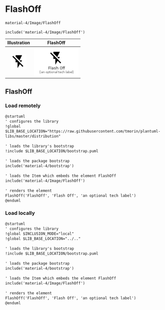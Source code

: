 # FlashOff


```text
material-4/Image/FlashOff
```

```text
include('material-4/Image/FlashOff')
```



| Illustration | FlashOff |
| :---: | :---: |
| ![illustration for Illustration](../../material-4/Image/FlashOff.png) | ![illustration for FlashOff](../../material-4/Image/FlashOff.Local.png) |




## FlashOff

### Load remotely
```plantuml
@startuml
' configures the library
!global $LIB_BASE_LOCATION="https://raw.githubusercontent.com/tmorin/plantuml-libs/master/distribution"

' loads the library's bootstrap
!include $LIB_BASE_LOCATION/bootstrap.puml

' loads the package bootstrap
include('material-4/bootstrap')

' loads the Item which embeds the element FlashOff
include('material-4/Image/FlashOff')

' renders the element
FlashOff('FlashOff', 'Flash Off', 'an optional tech label')
@enduml
```

### Load locally
```plantuml
@startuml
' configures the library
!global $INCLUSION_MODE="local"
!global $LIB_BASE_LOCATION="../.."

' loads the library's bootstrap
!include $LIB_BASE_LOCATION/bootstrap.puml

' loads the package bootstrap
include('material-4/bootstrap')

' loads the Item which embeds the element FlashOff
include('material-4/Image/FlashOff')

' renders the element
FlashOff('FlashOff', 'Flash Off', 'an optional tech label')
@enduml
```

